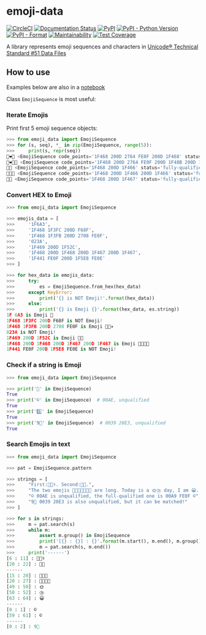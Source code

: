 # emoji-data

[![CircleCI](https://circleci.com/gh/tanbro/emoji-data.svg?style=svg)](https://circleci.com/gh/tanbro/emoji-data)
[![Documentation Status](https://readthedocs.org/projects/emoji-data/badge/?version=latest)](https://emoji-data.readthedocs.io/en/latest/?badge=latest)
[![PyPI](https://img.shields.io/pypi/v/emoji-data.svg)](https://pypi.org/project/emoji-data/)
[![PyPI - Python Version](https://img.shields.io/pypi/pyversions/emoji-data.svg)](https://pypi.org/project/emoji-data/)
[![PyPI - Format](https://img.shields.io/pypi/format/emoji-data.svg)](https://pypi.org/project/emoji-data/)
[![Maintainability](https://api.codeclimate.com/v1/badges/cf25d6c557b7f7924cab/maintainability)](https://codeclimate.com/github/tanbro/emoji-data/maintainability)
[![Test Coverage](https://api.codeclimate.com/v1/badges/cf25d6c557b7f7924cab/test_coverage)](https://codeclimate.com/github/tanbro/emoji-data/test_coverage)

A library represents emoji sequences and characters in [Unicode® Technical Standard #51 Data Files](http://www.unicode.org/reports/tr51/#Data_Files_Table)

## How to use

Examples below are also in a [notebook](notebooks/example)

Class `EmojiSequence` is most useful:

### Iterate Emojis

Print first 5 emoji sequence objects:

```python
>>> from emoji_data import EmojiSequence
>>> for (s, seq), *_ in zip(EmojiSequence, range(5)):
>>>     print(s, repr(seq))
👨‍❤️‍👨 <EmojiSequence code_points='1F468 200D 2764 FE0F 200D 1F468' status='fully-qualified', string='👨\u200d❤️\u200d👨', description='couple with heart: man, man'>
👨‍❤️‍💋‍👨 <EmojiSequence code_points='1F468 200D 2764 FE0F 200D 1F48B 200D 1F468' status='fully-qualified', string='👨\u200d❤️\u200d💋\u200d👨', description='kiss: man, man'>
👨‍👦 <EmojiSequence code_points='1F468 200D 1F466' status='fully-qualified', string='👨\u200d👦', description='family: man, boy'>
👨‍👦‍👦 <EmojiSequence code_points='1F468 200D 1F466 200D 1F466' status='fully-qualified', string='👨\u200d👦\u200d👦', description='family: man, boy, boy'>
👨‍👧 <EmojiSequence code_points='1F468 200D 1F467' status='fully-qualified', string='👨\u200d👧', description='family: man, girl'>
```

### Convert HEX to Emoji

```python
>>> from emoji_data import EmojiSequence

>>> emojis_data = [
>>>     '1F6A3',
>>>     '1F468 1F3FC 200D F68F',
>>>     '1F468 1F3FB 200D 2708 FE0F',
>>>     '023A',
>>>     '1F469 200D 1F52C',
>>>     '1F468 200D 1F468 200D 1F467 200D 1F467',
>>>     '1F441 FE0F 200D 1F5E8 FE0E'
>>> ]

>>> for hex_data in emojis_data:
>>>     try:
>>>         es = EmojiSequence.from_hex(hex_data)
>>>     except KeyError:
>>>         print('{} is NOT Emoji!'.format(hex_data))
>>>     else:
>>>         print('{} is Emoji {}'.format(hex_data, es.string))
1F 6A3 is Emoji 🚣
1F468 1F3FC 200D F68F is NOT Emoji!
1F468 1F3FB 200D 2708 FE0F is Emoji 👨🏻‍✈️
023A is NOT Emoji!
1F469 200D 1F52C is Emoji 👩‍🔬
1F468 200D 1F468 200D 1F467 200D 1F467 is Emoji 👨‍👨‍👧‍👧
1F441 FE0F 200D 1F5E8 FE0E is NOT Emoji!
```

### Check if a string is Emoji

```python
>>> from emoji_data import EmojiSequence

>>> print('👨' in EmojiSequence)
True
>>> print('©' in EmojiSequence)  # 00AE, unqualified
True
>>> print('5️⃣' in EmojiSequence)
True
>>> print('9⃣' in EmojiSequence)  # 0039 20E3, unqualified
True
```

### Search Emojis in text

```python
>>> from emoji_data import EmojiSequence

>>> pat = EmojiSequence.pattern

>>> strings = [
>>>     "First:👨🏻‍⚕️. Second:👨🏻.",
>>>     "The two emojis 👨‍👨‍👧👨‍👨‍👧‍👧 are long. Today is a 🌞⛈️ day, I am 😀.",
>>>     "© 00AE is unqualified, the full-qualified one is 00A9 FE0F ©️",
>>>     "9⃣ 0039 20E3 is also unqualified, but it can be matched!"
>>> ]

>>> for s in strings:
>>>     m = pat.search(s)
>>>     while m:
>>>         assert m.group() in EmojiSequence
>>>         print('[{} : {}] : {}'.format(m.start(), m.end(), m.group()))
>>>         m = pat.search(s, m.end())
>>>     print('------')
[6 : 11] : 👨🏻‍⚕️
[20 : 22] : 👨🏻
------
[15 : 20] : 👨‍👨‍👧
[20 : 27] : 👨‍👨‍👧‍👧
[49 : 50] : 🌞
[50 : 52] : ⛈️
[63 : 64] : 😀
------
[0 : 1] : ©
[59 : 61] : ©️
------
[0 : 2] : 9⃣
```

[unicode]: https://unicode.org/
[emoji]: https://unicode.org/emoji/index.html
